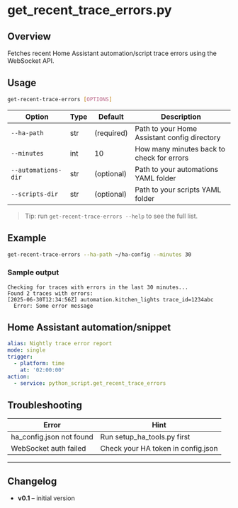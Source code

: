 # get_recent_trace_errors.py

## Overview
Fetches recent Home Assistant automation/script trace errors using the WebSocket API.

## Usage

```bash
get-recent-trace-errors [OPTIONS]
```

| Option              | Type   | Default    | Description                                 |
|---------------------|--------|------------|---------------------------------------------|
| `--ha-path`         | str    | (required) | Path to your Home Assistant config directory |
| `--minutes`         | int    | 10         | How many minutes back to check for errors    |
| `--automations-dir` | str    | (optional) | Path to your automations YAML folder         |
| `--scripts-dir`     | str    | (optional) | Path to your scripts YAML folder             |

> Tip: run `get-recent-trace-errors --help` to see the full list.

## Example


```bash
get-recent-trace-errors --ha-path ~/ha-config --minutes 30
```

### Sample output

```
Checking for traces with errors in the last 30 minutes...
Found 2 traces with errors:
[2025-06-30T12:34:56Z] automation.kitchen_lights trace_id=1234abc
  Error: Some error message
```

## Home Assistant automation/snippet

```yaml
alias: Nightly trace error report
mode: single
trigger:
  - platform: time
    at: '02:00:00'
action:
  - service: python_script.get_recent_trace_errors
```

## Troubleshooting

| Error                  | Hint                                 |
|------------------------|--------------------------------------|
| ha_config.json not found| Run setup_ha_tools.py first           |
| WebSocket auth failed  | Check your HA token in config.json    |

---

## Changelog
- **v0.1** – initial version
